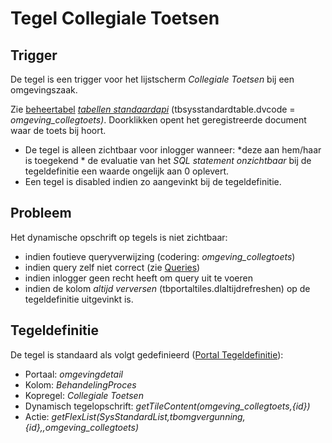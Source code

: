 # Tegel Collegiale Toetsen

## Trigger

De tegel is een trigger voor het lijstscherm *Collegiale Toetsen* bij een omgevingszaak.

Zie [beheertabel](/probleemoplossing/portalen_en_moduleschermen/beheerportaal_nieuw/tegels_kolom_schermbeheer/README.md) *[tabellen standaardapi](/probleemoplossing/portalen_en_moduleschermen/beheerportaal_nieuw/tegels_kolom_schermbeheer/schermdef_tabellen_standaardapi.md)* (tbsysstandardtable.dvcode = *omgeving_collegtoets)*.
Doorklikken opent het geregistreerde document waar de toets bij hoort.

  *  De tegel is alleen zichtbaar voor inlogger wanneer:
    *deze aan hem/haar is toegekend
    * de evaluatie van het *SQL statement onzichtbaar* bij de tegeldefinitie een waarde ongelijk aan 0 oplevert.
  * Een tegel is disabled indien zo aangevinkt bij de tegeldefinitie.

## Probleem

Het dynamische opschrift op tegels is niet zichtbaar:

  * indien foutieve queryverwijzing (codering: *omgeving_collegtoets*)
  * indien query zelf niet correct (zie [Queries](/instellen_inrichten/queries.md))
  * indien inlogger geen recht heeft om query uit te voeren
  * indien de kolom *altijd verversen* (tbportaltiles.dlaltijdrefreshen) op de tegeldefinitie uitgevinkt is.

## Tegeldefinitie

De tegel is standaard als volgt gedefinieerd ([Portal Tegeldefinitie](/instellen_inrichten/portaldefinitie/portal_tegel.md)):

  * Portaal: *omgevingdetail*
  * Kolom: *BehandelingProces*
  * Kopregel: *Collegiale Toetsen*
  * Dynamisch tegelopschrift: *getTileContent(omgeving_collegtoets,{id})*
  * Actie: *getFlexList(SysStandardList,tbomgvergunning,{id},,omgeving_collegtoets)*


